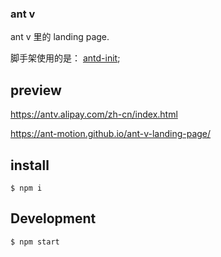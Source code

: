 ### ant v

ant v 里的 landing page. 

脚手架使用的是： [antd-init](https://github.com/ant-design/antd-init);

## preview

https://antv.alipay.com/zh-cn/index.html

https://ant-motion.github.io/ant-v-landing-page/


## install
```
$ npm i 
```

## Development

```
$ npm start
```
